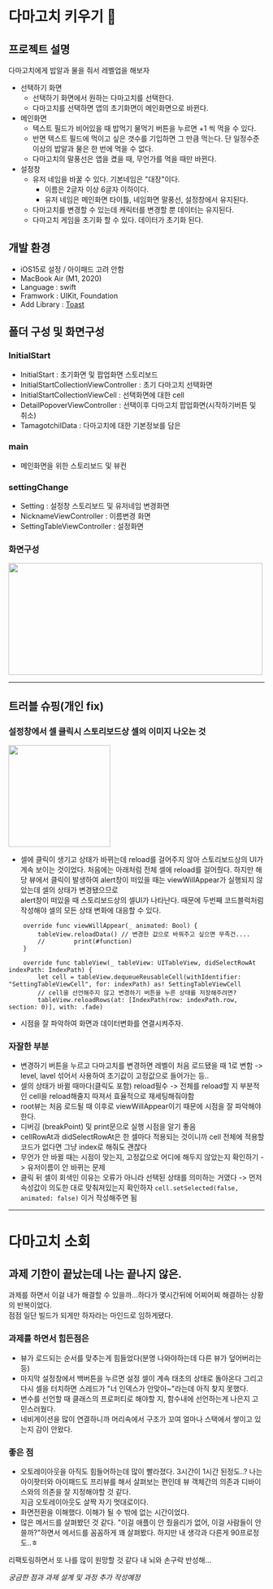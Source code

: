 # 다마고치 키우기 👾

## 프로젝트 설명
다마고치에게 밥알과 물을 줘서 레벨업을 해보자

- 선택하기 화면
  - 선택하기 화면에서 원하는 다마고치를 선택한다.
  - 다마고치를 선택하면 앱의 초기화면이 메인화면으로 바뀐다.
- 메인화면
  - 텍스트 필드가 비어있을 때 밥먹기 물먹기 버튼을 누르면 +1 씩 먹을 수 있다.
  - 반면 텍스트 필드에 먹이고 싶은 갯수를 기입하면 그 만큼 먹는다. 단 일정수준 이상의 밥알과 물은 한 번에 먹을 수 없다.
  - 다마고치의 말풍선은 앱을 켰을 때, 무언가를 먹을 때만 바뀐다.
- 설정창
  - 유저 네임을 바꿀 수 있다. 기본네임은 "대장"이다. 
      - 이름은 2글자 이상 6글자 이하이다.
      - 유저 네임은 메인화면 타이틀, 네임화면 말풍선, 설정창에서 유지된다.
  - 다마고치를 변경할 수 있는데 캐릭터를 변경할 뿐 데이터는 유지된다.
  - 다마고치 게임을 초기화 할 수 있다. 데이터가 초기화 된다. 

## 개발 환경
- iOS15로 설정 / 아이패드 고려 안함
- MacBook Air (M1, 2020)
- Language : swift
- Framwork : UIKit, Foundation
- Add Library : [Toast](https://github.com/scalessec/Toast-Swift)

## 폴더 구성 및 화면구성
### InitialStart
- InitialStart : 초기화면 및 팝업화면 스토리보드
- InitialStartCollectionViewController : 초기 다마고치 선택화면
-  InitialStartCollectionViewCell : 선택화면에 대한 cell
- DetailPopoverViewController : 선택이후 다마고치 팝업화면(시작하기버튼 및 취소)
- TamagotchiIData : 다마고치에 대한 기본정보를 담은 
### main
- 메인화면을 위한 스토리보드 및 뷰컨
### settingChange
- Setting : 설정창 스토리보드 및 유저네임 변경화면
- NicknameViewController : 이름변경 화면
- SettingTableViewController : 설정화면 
### 화면구성
<img src="https://drive.google.com/uc?export=view&id=1jjZIpDnbj9-szkf4PdhBJkX3SOKuiwgP" width="500" height="220">

---

## 트러블 슈핑(개인 fix)

### 설정창에서 셀 클릭시 스토리보드상 셀의 이미지 나오는 것
<img src="https://user-images.githubusercontent.com/101683386/181920826-0cd5120b-2707-4d15-9695-418779b174cc.gif" style="width:200px">

- 셀에 클릭이 생기고 상태가 바뀌는데 reload를 걸어주지 않아 스토리보드상의 UI가 계속 보이는 것이었다.
처음에는 아래처럼 전체 셀에 reload를 걸어줬다. 하지만 해당 뷰에서 클릭이 발생하여 alert창이 떠있을 때는 viewWillAppear가 실행되지 않았는데 셀의 상태가 변경됐으므로  
alert창이 떠있을 때 스토리보드상의 셀UI가 나타난다. 때문에 두번째 코드블럭처럼 작성해야 셀의 모든 상태 변화에 대응할 수 있다. 
```
    override func viewWillAppear(_ animated: Bool) {
        tableView.reloadData() // 변경한 값으로 바꿔주고 싶으면 무족건....
        //        print(#function)
    }
```

```
    override func tableView(_ tableView: UITableView, didSelectRowAt indexPath: IndexPath) {
        let cell = tableView.dequeueReusableCell(withIdentifier: "SettingTableViewCell", for: indexPath) as! SettingTableViewCell
        // cell을 선언해주지 않고 변경하기 버튼을 누른 상태를 저장해주려면?
        tableView.reloadRows(at: [IndexPath(row: indexPath.row, section: 0)], with: .fade)
```
- 시점을 잘 파악하여 화면과 데이터변화를 연결시켜주자.

### 자잘한 부분
- 변경하기 버튼을 누르고 다마고치를 변경하면 레벨이 처음 로드됐을 때 1로 변함 -> level, lavel 섞어서 사용하여 초기값이 고정값으로 들어가는 등..
- 셀의 상태가 바뀔 때마다(클릭도 포함) reload필수 -> 전체를 reload할 지 부분적인 cell을 reload해줄지 따져서 효율적으로 재세팅해줘야함
- root뷰는 처음 로드될 때 이후로 viewWillAppear이기 때문에 시점을 잘 파악해야한다.
- 디버깅 (breakPoint) 및 print문으로 실행 시점을 알기 좋음
- cellRowAt과 didSelectRowAt은 한 셀마다 적용되는 것이니까 cell 전체에 적용할 코드가 없다면 그냥 index로 해줘도 괜찮다
- 무언가 안 바뀔 때는 시점이 맞는지, 고정값으로 어디에 해두지 않았는지 확인하기 -> 유저이름이 안 바뀌는 문제
- 클릭 뒤 셀이 회색인 이유는 오류가 아니라 선택된 상태를 의미하는 거였다 -> 먼저 속성값이 의도한 대로 맞춰져있는지 확인하자
    `cell.setSelected(false, animated: false)` 이거 작성해주면 됨
---
# 다마고치 소회
## 과제 기한이 끝났는데 나는 끝나지 않은. 
과제를 하면서 이걸 내가 해결할 수 있을까...하다가 몇시간뒤에 어찌어찌 해결하는 상황의 반복이었다.  
점점 일단 빌드가 되게만 하자라는 마인드로 임하게됐다.  
### 과제를 하면서 힘든점은
- 뷰가 로드되는 순서를 맞추는게 힘들었다(분명 나와야하는데 다른 뷰가 덮어버리는 등)
- 마지막 설정창에서 백버튼을 누르면 설정 셀이 계속 태초의 상태로 돌아온다 그리고 다시
셀을 터치하면 스레드가 "너 인덱스가 안맞아~"라는데 아직 찾지 못했다.
- 변수를 선언할 때 클래스의 프로퍼티로 해야할 지, 함수내에 선언하는게 나은지 고민스러웠다.
- 네비게이션을 많이 연결하니까 머리속에서 구조가 꼬여 얼마나 스택에서 쌓이고 있는지 감이 안왔다.

### 좋은 점
- 오토레이아웃을 아직도 힘들어하는데 많이 빨라졌다. 3시간이 1시간 된정도..?
나는 아이팟터와 아이패드도 프리뷰를 해서 살펴보는 편인데 뷰 객체간의 의존과 디바이스와의 의존을 잘 지정해야할 것 같다.  
지금 오토레이아웃도 살짝 자기 멋대로이다.
- 화면전환을 이해했다. 이해가 될 수 밖에 없는 시간이었다.
- 많은 메서드를 살펴봤던 것 같다. "이걸 애플이 안 줬을리가 없어, 이걸 사람들이 안 쓸까?"하면서 메서드를 꼼꼼하게
꽤 살펴봤다. 하지만 내 생각과 다른게 90프로정도..ㅎ 

리팩토링하면서 또 나를 많이 원망할 것 같다 내 뇌와 손구락 반성해...  

_궁금한 점과 과제 설계 및 과정 추가 작성예정_



